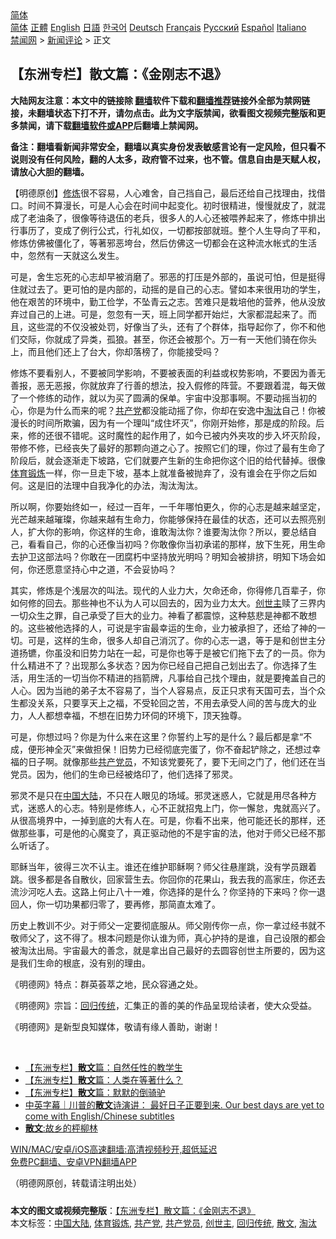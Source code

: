  <!-- 面包屑导航 --> <div class="breadcrumb"><!-- GTranslate: https://gtranslate.io/ -->  <div class="switcher notranslate">  <div class="selected">  <a href="#" onclick="return false;"> 简体</a>  </div>  <div class="option">  <a href="https://www.bannedbook.org" onclick="doGTranslate('zh-CN|zh-CN');jQuery('div.switcher div.selected a').html(jQuery(this).html());return false;" title="简体中文" class="nturl selected"> 简体</a>  <a href="https://www.bannedbook.org/zh-tw/" onclick="doGTranslate('zh-CN|zh-TW');jQuery('div.switcher div.selected a').html(jQuery(this).html());return false;" title="繁體中文" class="nturl"> 正體</a>  <a href="https://www.bannedbook.org/en/" onclick="doGTranslate('zh-CN|en');jQuery('div.switcher div.selected a').html(jQuery(this).html());return false;" title="English" class="nturl"> English</a>  <a href="https://www.bannedbook.org/ja/" onclick="doGTranslate('zh-CN|ja');jQuery('div.switcher div.selected a').html(jQuery(this).html());return false;" title="日本語" class="nturl"> 日語</a>  <a href="https://www.bannedbook.org/ko/" onclick="doGTranslate('zh-CN|ko');jQuery('div.switcher div.selected a').html(jQuery(this).html());return false;" title="한국어" class="nturl"> 한국어</a>  <a href="https://www.bannedbook.org/de/" onclick="doGTranslate('zh-CN|de');jQuery('div.switcher div.selected a').html(jQuery(this).html());return false;" title="Deutsch" class="nturl"> Deutsch</a>  <a href="https://www.bannedbook.org/fr/" onclick="doGTranslate('zh-CN|fr');jQuery('div.switcher div.selected a').html(jQuery(this).html());return false;" title="Français" class="nturl"> Français</a>  <a href="https://www.bannedbook.org/ru/" onclick="doGTranslate('zh-CN|ru');jQuery('div.switcher div.selected a').html(jQuery(this).html());return false;" title="Русский" class="nturl"> Русский</a>  <a href="https://www.bannedbook.org/es/" onclick="doGTranslate('zh-CN|es');jQuery('div.switcher div.selected a').html(jQuery(this).html());return false;" title="Español" class="nturl"> Español</a>  <a href="https://www.bannedbook.org/it/" onclick="doGTranslate('zh-CN|it');jQuery('div.switcher div.selected a').html(jQuery(this).html());return false;" title="Italiano" class="nturl"> Italiano</a>  </div>  </div>      <div class='breadcrumb-sub'><!-- Breadcrumb NavXT 6.3.0 --> <a href="https://www.bannedbook.org/" class="home">禁闻网</a> &gt; <a href="https://www.bannedbook.org/bnews/comments/" class="category">新闻评论</a> &gt; 正文</div></div><h2>【东洲专栏】散文篇：《金刚志不退》</h2> <p class="notice"><b>大陆网友注意：本文中的链接除 <a href="https://github.com/bannedbook/fanqiang" >翻墙</a>软件下载和<a href="https://github.com/killgcd/justmysocks/blob/master/README.md">翻墙推荐</a>链接外全部为禁网链接，未翻墙状态下打不开，请勿点击。此为文字版禁闻，欲看图文视频完整版和更多禁闻，请下载<a href="https://github.com/bannedbook/fanqiang">翻墙软件或APP</a>后翻墙上禁闻网。</p><p>备注：翻墙看新闻非常安全，翻墙以真实身份发表敏感言论有一定风险，但只看不说则没有任何风险，翻的人太多，政府管不过来，也不管。信息自由是天赋人权，请放心大胆的翻墙。</b></p>  <div class="entry"> <p>              <a href="https://i0.wp.com/upload-images-bucket-v64rleca837do.s3.eu-west-1.amazonaws.com/wp-content/uploads/2021/07/16073714/2021-5-7-mh-2104110803640p0_01__fahui__-ss.jpg?fit=500%2C300&#038;ssl=1" data-caption=""></a>                            </p> <p>【明德原创】<span class='wp_keywordlink'><a href="https://www.qi-gong.me/" title="气功修炼网" target="_blank">修炼</a></span>很不容易，人心难舍，自己挡自己，最后还给自己找理由，找借口。时间不算漫长，可是人心会在时间中起变化。初时很精进，慢慢就皮了，就混成了老油条了，很像等待退伍的老兵，很多人的人心还被喂养起来了，修炼中排出行事历了，变成了例行公式，行礼如仪，一切都按部就班。整个人生导向了平和，修炼仿佛被僵化了，等著邪恶垮台，然后仿佛这一切都会在这种流水帐式的生活中，忽然有一天就这么发生。</p> <p>可是，舍生忘死的心志却早被消磨了。邪恶的打压是外部的，虽说可怕，但是挺得住就过去了。更可怕的是内部的，动摇的是自己的心志。譬如本来很用功的学生，他在艰苦的环境中，勤工俭学，不坠青云之志。苦难只是栽培他的营养，他从没放弃过自己的上进。可是，忽忽有一天，班上同学都开始烂，大家都混起来了。而且，这些混的不仅没被处罚，好像当了头，还有了个群体，指导起你了，你不和他们交际，你就成了异类，孤狼。甚至，你还会被那个。万一有一天他们骑在你头上，而且他们还上了台大，你却落榜了，你能接受吗？</p> <p>修炼不要看别人，不要被同学影响，不要被表面的利益或权势影响，不要因为善无善报，恶无恶报，你就放弃了行善的想法，投入假修的阵营。不要跟着混，每天做了一个修练的动作，就以为买了圆满的保单。宇宙中没那事啊。不要动摇当初的心，你是为什么而来的呢？<a href="https://www.bannedbook.org/bnews/tag/%e5%85%b1%e4%ba%a7%e5%85%9a/" class="st_tag internal_tag" rel="tag" title="标签 共产党 下的日志">共产党</a>都没能动摇了你，你却在安逸中<a href="https://www.bannedbook.org/bnews/tag/%E6%B7%98%E6%B1%B0/" class="st_tag internal_tag" rel="tag" title="标签 淘汰 下的日志">淘汰</a>自己！你被漫长的时间所欺骗，因为有一个理叫“成住坏灭”，你刚开始修，那是成的阶段。后来，修的还很不错呢。这时魔性的起作用了，如今已被内外夹攻的步入坏灭阶段，带修不修，已经丧失了最好的那颗向道之心了。按照它们的理，你过了最有生命了阶段后，就会逐渐走下坡路，它们就要产生新的生命把你这个旧的给代替掉。很像<a href="https://www.bannedbook.org/bnews/tag/%E4%BD%93%E8%82%B2%E9%94%BB%E7%82%BC/" class="st_tag internal_tag" rel="tag" title="标签 体育锻炼 下的日志">体育锻炼</a>一样，你一旦走下坡，基本上就准备被抛弃了，没有谁会在乎你之后如何。这是旧的法理中自我净化的办法，淘汰淘汰。</p>  <p>所以啊，你要始终如一，经过一百年，一千年哪怕更久，你的心志是越来越坚定，光芒越来越璀璨，你越来越有生命力，你能够保持在最佳的状态，还可以去照亮别人，扩大你的影响，你这样的生命，谁敢淘汰你？谁要淘汰你？所以，要总结自己，看看自己，你的心还像当初吗？你敢像你当初承诺的那样，放下生死，用生命去护卫这部法吗？你敢在一团腐朽中坚持放光明吗？明知会被排挤，明知下场会如何，你还愿意坚持心中之道，不会妥协吗？</p> <p>其实，修炼是个浅层次的叫法。现代的人业力大，欠命还命，你得修几百辈子，你如何修的回去。那些神也不认为人可以回去的，因为业力太大。<a href="https://www.bannedbook.org/bnews/tag/%E5%88%9B%E4%B8%96%E4%B8%BB/" class="st_tag internal_tag" rel="tag" title="标签 创世主 下的日志">创世主</a>赎了三界内一切众生之罪，自己承受了巨大的业力。神看了都震惊，这种慈悲是神都不敢想的。这些被他选择的人，可说是宇宙最幸运的生命，业力被承担了，还给了神的一切。可是，这样的生命，很多人却自己消沉了。你的心志一退，等于是和创世主分道扬镳，你虽没和旧势力站在一起，可是你也等于是被它们拖下去了的一员。你为什么精进不了？出现那么多状态？因为你已经自己把自己划出去了。你选择了生活，用生活的一切当你不精进的挡箭牌，凡事给自己找个理由，就是要掩盖自己的人心。因为当祂的弟子太不容易了，当个人容易点，反正只求有天国可去，当个众生都没关系，只要享天上之福，不受轮回之苦，不用去承受人间的苦与庞大的业力，人人都想幸福，不想在旧势力环伺的环境下，顶天独尊。</p> <p>可是，你想过吗？你是为什么来在这里？你誓约上写的是什么？最后都是拿“不成，便形神全灭”来做担保！旧势力已经彻底完蛋了，你不奋起铲除之，还想过幸福的日子啊。就像那些<a href="https://www.bannedbook.org/bnews/tag/%E5%85%B1%E4%BA%A7%E5%85%9A%E5%91%98/" class="st_tag internal_tag" rel="tag" title="标签 共产党员 下的日志">共产党员</a>，不知该党要死了，要下无间之门了，他们还在当党员。因为，他们的生命已经被烙印了，他们选择了邪灵。</p> <p>邪灵不是只在<span class='wp_keywordlink_affiliate'><a href="https://www.bannedbook.org/" title="中国" target="_blank">中国</a></span><span class='wp_keywordlink_affiliate'><a href="https://www.bannedbook.org/" title="大陆" target="_blank">大陆</a></span>，不只在人眼见的场域。邪灵迷惑人，它就是用尽各种方式，迷惑人的心志。特别是修练人，心不正就招鬼上门，你一懈怠，鬼就高兴了。从很高境界中，一掉到底的大有人在。可是，你看不出来，他可能还长的那样，还做那些事，可是他的心魔变了，真正驱动他的不是宇宙的法，他对于师父已经不那么听话了。</p>  <p>耶稣当年，彼得三次不认主。谁还在维护耶稣啊？师父往悬崖跳，没有学员跟着跳。很多都是各自散伙，回家营生去。你回你的花果山，我去我的高家庄，你还去流沙河吃人去。这路上何止八十一难，你选择的是什么？你坚持的下来吗？你一退回人，你一切功果都归零了，要再修，那简直太难了。</p> <p>历史上教训不少。对于师父一定要彻底服从。师父刚传你一点，你一拿过经书就不敬师父了，这不得了。根本问题是你认谁为师，真心护持的是谁，自己设限的都会被淘汰出局。宇宙最大的善念，就是拿出自己最好的去圆容创世主所要的，因为这是我们生命的根底，没有别的理由。</p> <p></p> <p>《明德网》特点：群英荟萃之地，民众容通之处。</p>  <p>《明德网》宗旨：<a href="https://www.bannedbook.org/bnews/tag/%E5%9B%9E%E5%BD%92%E4%BC%A0%E7%BB%9F/" class="st_tag internal_tag" rel="tag" title="标签 回归传统 下的日志">回归传统</a>，汇集正的善的美的作品呈现给读者，使大众受益。</p> <p>《明德网》是新型良知媒体，敬请有缘人善助，谢谢！</p> <p>&nbsp;</p> <ul class='op-related-articles' title='相关阅读'> <li><a href='https://www.bannedbook.org/bnews/comments/20210715/1587709.html' target='_blank'>【东洲专栏】<b>散文</b>篇：自然任性的教学生</a></li> <li><a href='https://www.bannedbook.org/bnews/comments/20210714/1587012.html' target='_blank'>【东洲专栏】<b>散文</b>篇：人类在等著什么？</a></li> <li><a href='https://www.bannedbook.org/bnews/comments/20210714/1587011.html' target='_blank'>【东洲专栏】<b>散文</b>篇：默默的倒骑驴</a></li> <li><a href='https://www.bannedbook.org/bnews/bannedvideo/20210710/1584242.html' target='_blank'>中英字幕｜川普的<b>散文</b>诗演讲： 最好日子正要到来. Our best days are yet to come with English/Chinese subtitles</a></li> <li><a href='https://www.bannedbook.org/bnews/wenxue/20210709/1583647.html' target='_blank'><b>散文</b>:故乡的枰柳林</a></li> </ul> <p class="texttj"> <a href="https://github.com/bannedbook/fanqiang/wiki/V2ray%E6%9C%BA%E5%9C%BA" target="_blank">WIN/MAC/安卓/iOS高速翻墙:高清视频秒开,超低延迟</a><br/> <a href="https://github.com/bannedbook/fanqiang/wiki/%E7%A6%81%E9%97%BB%E7%BD%91%E5%AE%89%E5%8D%93%E7%BF%BB%E5%A2%99%E6%96%B0%E9%97%BBAPP" target="_blank">免费PC翻墙、安卓VPN翻墙APP</a></p> <p>（明德网原创，转载请注明出处）</p><a name='sharetosocial'></a>  <div style="margin-bottom:5px;padding-bottom:5px;clear:both"> <div id="archive-pix-1" class="banner-ads"> <!-- AuctionX Display platform tag START --> <div id="26318x728x90x621x_ADSLOT2" clicktrack="%%CLICK_URL_ESC%%"></div> <!-- AuctionX Display platform tag END --> </div> <div id="archive-pix-2" class="banner-ads"> <!-- AuctionX Display platform tag START --> <div id="26315x300x250x621x_ADSLOT2" clicktrack="%%CLICK_URL_ESC%%"></div> <!-- AuctionX Display platform tag END --> </div> </div>    <div id="archive-pix-1" class="banner-ads"> <!-- AuctionX Display platform tag START --> <div id="26318x728x90x621x_ADSLOT3" clicktrack="%%CLICK_URL_ESC%%"></div> <!-- AuctionX Display platform tag END --> </div> <div><b>本文的图文或视频完整版</b>：<a href='https://www.bannedbook.org/bnews/comments/20210716/1588352.html'>【东洲专栏】散文篇：《金刚志不退》</a></div>  </div><!--END ENTRY--> <div class="postfooter"> <div>本文标签：<a href="https://www.bannedbook.org/bnews/tag/%e4%b8%ad%e5%9b%bd%e5%a4%a7%e9%99%86/" rel="tag">中国大陆</a>, <a href="https://www.bannedbook.org/bnews/tag/%E4%BD%93%E8%82%B2%E9%94%BB%E7%82%BC/" rel="tag">体育锻炼</a>, <a href="https://www.bannedbook.org/bnews/tag/%e5%85%b1%e4%ba%a7%e5%85%9a/" rel="tag">共产党</a>, <a href="https://www.bannedbook.org/bnews/tag/%E5%85%B1%E4%BA%A7%E5%85%9A%E5%91%98/" rel="tag">共产党员</a>, <a href="https://www.bannedbook.org/bnews/tag/%E5%88%9B%E4%B8%96%E4%B8%BB/" rel="tag">创世主</a>, <a href="https://www.bannedbook.org/bnews/tag/%E5%9B%9E%E5%BD%92%E4%BC%A0%E7%BB%9F/" rel="tag">回归传统</a>, <a href="https://www.bannedbook.org/bnews/tag/%E6%95%A3%E6%96%87/" rel="tag">散文</a>, <a href="https://www.bannedbook.org/bnews/tag/%E6%B7%98%E6%B1%B0/" rel="tag">淘汰</a></div>  </div><!--END POSTFOOTER--> 